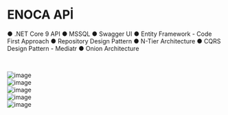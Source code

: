 # ENOCA APİ 
● .NET Core 9 API 
● MSSQL 
● Swagger UI 
● Entity Framework - Code First Approach 
● Repository Design Pattern 
● N-Tier Architecture 
● CQRS Design Pattern - Mediatr 
● Onion Architecture 

<br>

![image](https://github.com/user-attachments/assets/a069ec93-6a0a-48ab-817a-8b66a3a2257b)
<br>
![image](https://github.com/user-attachments/assets/c3919145-5998-41d1-bdc1-f6571d10edca)
<br>
![image](https://github.com/user-attachments/assets/3cf9c8f8-dd63-472c-bf15-76f3db50da55)
<br>
![image](https://github.com/user-attachments/assets/2bd75e70-0ce3-48c0-9ca7-a7521c764957)
<br>
![image](https://github.com/user-attachments/assets/27213e74-e764-4f73-9784-75f9b8a62bb2)
<br>
